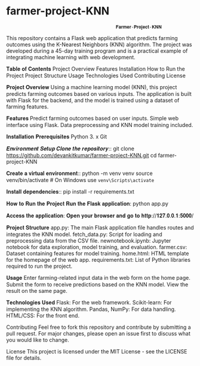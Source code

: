 # farmer-project-KNN
                                             𝐅𝐚𝐫𝐦𝐞𝐫-𝐏𝐫𝐨𝐣𝐞𝐜𝐭-𝐊𝐍𝐍

This repository contains a Flask web application that predicts farming outcomes using the K-Nearest Neighbors (KNN) algorithm. The project was developed during a 45-day training program and is a practical example of integrating machine learning with web development.

𝐓𝐚𝐛𝐥𝐞 𝐨𝐟 𝐂𝐨𝐧𝐭𝐞𝐧𝐭𝐬
Project Overview
Features
Installation
How to Run the Project
Project Structure
Usage
Technologies Used
Contributing
License

𝐏𝐫𝐨𝐣𝐞𝐜𝐭 𝐎𝐯𝐞𝐫𝐯𝐢𝐞𝐰
Using a machine learning model (KNN), this project predicts farming outcomes based on various inputs. The application is built with Flask for the backend, and the model is trained using a dataset of farming features.

𝐅𝐞𝐚𝐭𝐮𝐫𝐞𝐬
Predict farming outcomes based on user inputs.
Simple web interface using Flask.
Data preprocessing and KNN model training included.


𝐈𝐧𝐬𝐭𝐚𝐥𝐥𝐚𝐭𝐢𝐨𝐧
𝐏𝐫𝐞𝐫𝐞𝐪𝐮𝐢𝐬𝐢𝐭𝐞𝐬
Python 3. x
Git

𝑬𝒏𝒗𝒊𝒓𝒐𝒏𝒎𝒆𝒏𝒕 𝑺𝒆𝒕𝒖𝒑
𝑪𝒍𝒐𝒏𝒆 𝒕𝒉𝒆 𝒓𝒆𝒑𝒐𝒔𝒊𝒕𝒐𝒓𝒚:: git clone https://github.com/devankitkumar/farmer-project-KNN.git
cd farmer-project-KNN

𝐂𝐫𝐞𝐚𝐭𝐞 𝐚 𝐯𝐢𝐫𝐭𝐮𝐚𝐥 𝐞𝐧𝐯𝐢𝐫𝐨𝐧𝐦𝐞𝐧𝐭:: python -m venv venv
source venv/bin/activate   # On Windows use `venv\Scripts\activate`

𝐈𝐧𝐬𝐭𝐚𝐥𝐥 𝐝𝐞𝐩𝐞𝐧𝐝𝐞𝐧𝐜𝐢𝐞𝐬:: pip install -r requirements.txt


𝐇𝐨𝐰 𝐭𝐨 𝐑𝐮𝐧 𝐭𝐡𝐞 𝐏𝐫𝐨𝐣𝐞𝐜𝐭
𝐑𝐮𝐧 𝐭𝐡𝐞 𝐅𝐥𝐚𝐬𝐤 𝐚𝐩𝐩𝐥𝐢𝐜𝐚𝐭𝐢𝐨𝐧:
python app.py

𝐀𝐜𝐜𝐞𝐬𝐬 𝐭𝐡𝐞 𝐚𝐩𝐩𝐥𝐢𝐜𝐚𝐭𝐢𝐨𝐧: 𝐎𝐩𝐞𝐧 𝐲𝐨𝐮𝐫 𝐛𝐫𝐨𝐰𝐬𝐞𝐫 𝐚𝐧𝐝 𝐠𝐨 𝐭𝐨 𝐡𝐭𝐭𝐩://𝟏𝟐𝟕.𝟎.𝟎.𝟏:𝟓𝟎𝟎𝟎/

𝐏𝐫𝐨𝐣𝐞𝐜𝐭 𝐒𝐭𝐫𝐮𝐜𝐭𝐮𝐫𝐞
app.py: The main Flask application file handles routes and integrates the KNN model.
fetch_data.py: Script for loading and preprocessing data from the CSV file.
newnotebook.ipynb: Jupyter notebook for data exploration, model training, and evaluation.
farmer.csv: Dataset containing features for model training.
home.html: HTML template for the homepage of the web app.
requirements.txt: List of Python libraries required to run the project.

𝐔𝐬𝐚𝐠𝐞
Enter farming-related input data in the web form on the home page.
Submit the form to receive predictions based on the KNN model.
View the result on the same page.


𝐓𝐞𝐜𝐡𝐧𝐨𝐥𝐨𝐠𝐢𝐞𝐬 𝐔𝐬𝐞𝐝
Flask: For the web framework.
Scikit-learn: For implementing the KNN algorithm.
Pandas, NumPy: For data handling.
HTML/CSS: For the front end.


Contributing
Feel free to fork this repository and contribute by submitting a pull request. For major changes, please open an issue first to discuss what you would like to change.

License
This project is licensed under the MIT License - see the LICENSE file for details.

